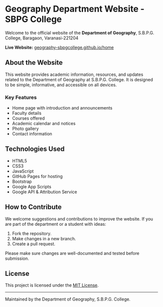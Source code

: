 # Geography Department Website - SBPG College

Welcome to the official website of the **Department of Geography**, S.B.P.G. College, Baragaon, Varanasi-221204

**Live Website:** [geography-sbpgcollege.github.io/home](https://geography-sbpgcollege.github.io/home/)

## About the Website

This website provides academic information, resources, and updates related to the Department of Geography at S.B.P.G. College. It is designed to be simple, informative, and accessible on all devices.

### Key Features

- Home page with introduction and announcements
- Faculty details
- Courses offered
- Academic calendar and notices
- Photo gallery
- Contact information

## Technologies Used

- HTML5
- CSS3
- JavaScript
- GitHub Pages for hosting
- Bootstrap
- Google App Scripts
- Google API & Attribution Service

## How to Contribute

We welcome suggestions and contributions to improve the website. If you are part of the department or a student with ideas:

1. Fork the repository.
2. Make changes in a new branch.
3. Create a pull request.

Please make sure changes are well-documented and tested before submission.

## License

This project is licensed under the [MIT License](LICENSE).

---

Maintained by the Department of Geography, S.B.P.G. College.
